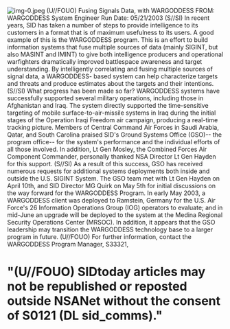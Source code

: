 ![img-0.jpeg](img-0.jpeg)
(U//FOUO) Fusing Signals Data, with WARGODDESS
FROM:
WARGODDESS System Engineer
Run Date: 05/21/2003
(S//SI) In recent years, SID has taken a number of steps to provide intelligence to its customers in a format that is of maximum usefulness to its users. A good example of this is the WARGODDESS program. This is an effort to build information systems that fuse multiple sources of data (mainly SIGINT, but also MASINT and IMINT) to give both intelligence producers and operational warfighters dramatically improved battlespace awareness and target understanding. By intelligently correlating and fusing multiple sources of signal data, a WARGODDESS- based system can help characterize targets and threats and produce estimates about the targets and their intentions.
(S//SI) What progress has been made so far? WARGODDESS systems have successfully supported several military operations, including those in Afghanistan and Iraq. The system directly supported the time-sensitive targeting of mobile surface-to-air-missile systems in Iraq during the initial stages of the Operation Iraqi Freedom air campaign, producing a real-time tracking picture. Members of Central Command Air Forces in Saudi Arabia, Qatar, and South Carolina praised SID's Ground Systems Office (GSO)-- the program office-- for the system's performance and the individual efforts of all those involved. In addition, Lt Gen Mosley, the Combined Forces Air Component Commander, personally thanked NSA Director Lt Gen Hayden for this support.
(S//SI) As a result of this success, GSO has received numerous requests for additional systems deployments both inside and outside the U.S. SIGINT System. The GSO team met with Lt Gen Hayden on April 10th, and SID Director MG Quirk on May 5th for initial discussions on the way forward for the WARGODDESS Program. In early May 2003, a WARGODDESS client was deployed to Ramstein, Germany for the U.S. Air Force's 26 Information Operations Group (IOG) operators to evaluate; and in mid-June an upgrade will be deployed to the system at the Medina Regional Security Operations Center (MRSOC). In addition, it appears that the GSO leadership may transition the WARGODDESS technology base to a larger program in future.
(U//FOUO) For further information, contact the WARGODDESS Program Manager, S33321,

# "(U//FOUO) SIDtoday articles may not be republished or reposted outside NSANet without the consent of S0121 (DL sid_comms)."
